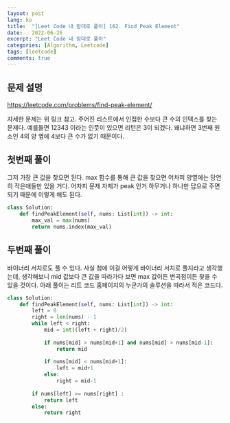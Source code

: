 ```yaml
---
layout: post
lang: ko
title:  "[Leet Code 내 맘대로 풀이] 162. Find Peak Element"
date:   2022-06-26
excerpt: "Leet Code 내 맘대로 풀이"
categories: [Algorithm, Leetcode]
tags: [leetcode]
comments: true
---
```


## 문제 설명
https://leetcode.com/problems/find-peak-element/

자세한 문제는 위 링크 참고.
주어진 리스트에서 인접한 수보다 큰 수의 인덱스를 찾는 문제다.
예를들면 12343 이라는 인풋이 있으면 리턴은 3이 되겠다. 
왜냐하면 3번째 원소인 4의 양 옆에 4보다 큰 수가 없기 때문이다. 


## 첫번째 풀이
그저 가장 큰 값을 찾으면 된다. 
max 함수를 통해 큰 값을 찾으면 어차피 양옆에는 당연히 작은애들만 있을 거다.
어차피 문제 자체가 peak 인거 하무거나 하나만 답으로 주면 되기 때문에 이렇게 해도 된다. 

```python
class Solution:
    def findPeakElement(self, nums: List[int]) -> int:
        max_val = max(nums)
        return nums.index(max_val)
```

## 두번째 풀이
바이너리 서치로도 풀 수 있다.
사실 첨에 이걸 어떻게 바이너리 서치로 풀지라고 생각했는데, 
생각해보니 mid 값보다 큰 값을 따라가다 보면 max 값이든 변곡점이든 찾을 수 있을 것이다.
아래 풀이는 리트 코드 홈페이지의 누군가의 솔루션을 따라서 적은 코드다. 

```python
class Solution:
    def findPeakElement(self, nums: List[int]) -> int:
        left = 0 
        right = len(nums) - 1
        while left < right:
            mid = int((left + right)/2)
            
            if nums[mid] > nums[mid+1] and nums[mid] > nums[mid-1]:
                return mid
            
            if nums[mid] < nums[mid+1]:
                left = mid+1
            else:
                right = mid-1
        
        if nums[left] >= nums[right] :
            return left
        else:
            return right
```
